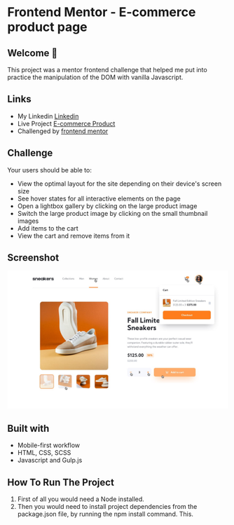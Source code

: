 # Frontend Mentor - E-commerce product page

## Welcome 🍃

This project was a mentor frontend challenge that helped me put into practice the manipulation of the DOM with vanilla Javascript.

## Links
- My Linkedin [Linkedin](https://www.linkedin.com/in/mouhametndiaye/)
- Live Project [E-commerce Product](https://mouhametnd-ecommerce.netlify.app/)
- Challenged by [frontend mentor](https://www.frontendmentor.io/home)

## Challenge  

Your users should be able to:

- View the optimal layout for the site depending on their device's screen size
- See hover states for all interactive elements on the page
- Open a lightbox gallery by clicking on the large product image
- Switch the large product image by clicking on the small thumbnail images
- Add items to the cart
- View the cart and remove items from it

## Screenshot
![Design preview for the E-commerce product page coding challenge](./assets/design/active-states-basket-filled.jpg)


## Built with

- Mobile-first workflow
- HTML, CSS, SCSS
- Javascript and Gulp.js

## How To Run The Project

1. First of all you would need a Node installed.
2. Then you would need to install project dependencies from the package.json file, by running the npm install command. This.





